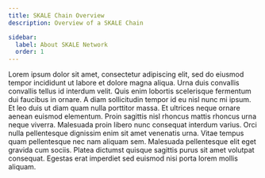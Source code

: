 ```yaml
---
title: SKALE Chain Overview
description: Overview of a SKALE Chain

sidebar:
  label: About SKALE Network
  order: 1
---
```


Lorem ipsum dolor sit amet, consectetur adipiscing elit, sed do eiusmod tempor incididunt ut labore et dolore magna aliqua. Urna duis convallis convallis tellus id interdum velit. Quis enim lobortis scelerisque fermentum dui faucibus in ornare. A diam sollicitudin tempor id eu nisl nunc mi ipsum. Et leo duis ut diam quam nulla porttitor massa. Et ultrices neque ornare aenean euismod elementum. Proin sagittis nisl rhoncus mattis rhoncus urna neque viverra. Malesuada proin libero nunc consequat interdum varius. Orci nulla pellentesque dignissim enim sit amet venenatis urna. Vitae tempus quam pellentesque nec nam aliquam sem. Malesuada pellentesque elit eget gravida cum sociis. Platea dictumst quisque sagittis purus sit amet volutpat consequat. Egestas erat imperdiet sed euismod nisi porta lorem mollis aliquam.
